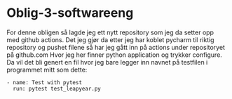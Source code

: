 # Oblig-3-softwareeng
For denne obligen så lagde jeg ett nytt repository som jeg da setter opp med github actions.
Det jeg gjør da etter jeg har koblet pycharm til riktig repository og pushet filene så har jeg gått inn på actions under repositoryet på github.com
Hvor jeg her finner python application og trykker configure. Da vil det bli genert en fil hvor jeg bare legger inn navnet på testfilen i programmet mitt som dette:
    
    - name: Test with pytest
      run: pytest test_leapyear.py
